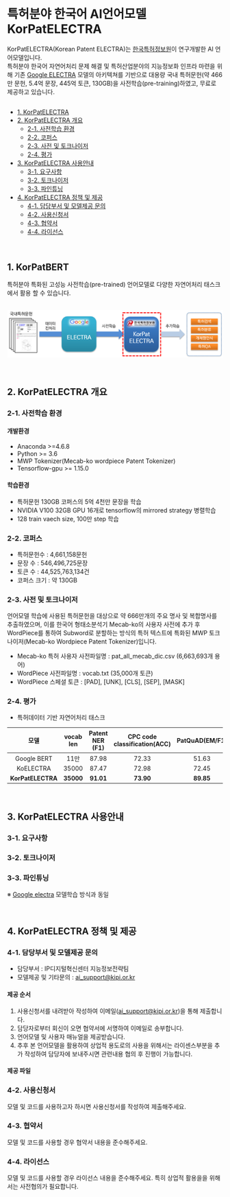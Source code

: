 # 특허분야 한국어 AI언어모델 KorPatELECTRA
KorPatELECTRA(Korean Patent ELECTRA)는 [한국특허정보원](https://www.kipi.or.kr)이 연구개발한 AI 언어모델입니다. 
<br>특허분야 한국어 자연어처리 문제 해결 및 특허산업분야의 지능정보화 인프라 마련을 위해 기존 [Google ELECTRA](https://github.com/google-research/electra) 모델의 아키텍쳐를 기반으로 대용량 국내 특허문헌(약 466만 문헌, 5.4억 문장, 445억 토큰, 130GB)을 사전학습(pre-training)하였고, 무료로 제공하고 있습니다.

## 
- [1. KorPatELECTRA](#1-korpatelectra)
- [2. KorPatELECTRA 개요](#2-korpatelectra-개요)
  - [2-1. 사전학습 환경](#2-1-사전학습-환경)
  - [2-2. 코퍼스](#2-2-코퍼스)
  - [2-3. 사전 및 토크나이저](#2-3-사전-및-토크나이저)
  - [2-4. 평가](#2-4-평가)
- [3. KorPatELECTRA 사용안내](#3-korpatelectra-사용안내)
  - [3-1. 요구사항](#3-1-요구사항)
  - [3-2. 토크나이저](#3-2-토크나이저)
  - [3-3. 파인튜닝](#3-3-파인튜닝)
- [4. KorPatELECTRA 정책 및 제공](#4-korpatelctra-정책-및-제공)
  - [4-1. 담당부서 및 모델제공 문의](#4-1-담당부서-및-모델제공-문의)
  - [4-2. 사용신청서](#4-2-사용신청서)
  - [4-3. 협약서](#4-3-협약서)
  - [4-4. 라이선스](#4-4-라이선스)
 
&nbsp;
## 1. KorPatBERT
특허분야 특화된 고성능 사전학습(pre-trained) 언어모델로 다양한 자연어처리 태스크에서 활용 할 수 있습니다.

&nbsp;
![KorPatELECTRA](./imgs/korpatelectra.png)

&nbsp;
## 2. KorPatELECTRA 개요
### 2-1. 사전학습 환경
#### 개발환경
- Anaconda >=4.6.8
- Python >= 3.6
- MWP Tokenizer(Mecab-ko wordpiece Patent Tokenizer)
- Tensorflow-gpu >= 1.15.0

#### 학습환경
- 특허문헌 130GB 코퍼스의 5억 4천만 문장을 학습
- NVIDIA V100 32GB GPU 16개로 tensorflow의 mirrored strategy 병렬학습
- 128 train vaech size, 100만 step 학습

### 2-2. 코퍼스
- 특허문헌수 : 4,661,158문헌
- 문장 수 : 546,496,725문장
- 토큰 수 : 44,525,763,134건
- 코퍼스 크기 : 약 130GB

### 2-3. 사전 및 토크나이저
언어모델 학습에 사용된 특허문헌을 대상으로 약 666만개의 주요 명사 및 복합명사를 추출하였으며, 이를 한국어 형태소분석기 Mecab-ko의 사용자 사전에 추가 후 WordPiece를 통하여 Subword로 분할하는 방식의 특허 텍스트에 특화된 MWP 토크나이저(Mecab-ko Wordpiece Patent Tokenizer)입니다.
- Mecab-ko 특허 사용자 사전파일명 : pat_all_mecab_dic.csv (6,663,693개 용어)
- WordPiece 사전파일명 : vocab.txt  (35,000개 토큰)
- WordPiece 스페셜 토큰 : [PAD], [UNK], [CLS], [SEP], [MASK]


### 2-4. 평가
- 특허데이터 기반 자연어처리 태스크

|<center>모델</center>|<center>vocab len</center>|<center>Patent NER</br>(F1)</center>|<center>CPC code classification(ACC)</center>|<center>PatQuAD(EM/F1)</center>|
|:--:|:--:|:--:|:--:|:--:|
|Google BERT|11만|87.98|72.33|51.63|81.36|
|KoELECTRA|35000|87.47|72.98|72.45|88.09
|<b>KorPatELECTRA</b>|<b>35000</b>|<b>91.01</b>|<b>73.90</b>|<b>89.85</b>|


&nbsp;
## 3. KorPatELECTRA 사용안내
### 3-1. 요구사항

### 3-2. 토크나이저

	
### 3-3. 파인튜닝
※ [Google electra](https://github.com/google-research/electra) 모델학습 방식과 동일

&nbsp;
## 4. KorPatELECTRA 정책 및 제공
### 4-1. 담당부서 및 모델제공 문의
- 담당부서 : IP디지털혁신센터 지능정보전략팀
- 모델제공 및 기타문의 : ai_support@kipi.or.kr

#### 제공 순서
1. 사용신청서를 내려받아 작성하여 이메일(ai_support@kipi.or.kr)을 통해 제출합니다.
2. 담당자로부터 회신이 오면 협약서에 서명하여 이메일로 송부합니다.
3. 언어모델 및 사용자 매뉴얼을 제공받습니다.
4. 추후 본 언어모델을 활용하여 상업적 용도로의 사용을 위해서는 라이센스부분을 추가 작성하여 담당자에 보내주시면 관련내용 협의 후 진행이 가능합니다.
   
####  제공 파일
### 4-2. 사용신청서
모델 및 코드를 사용하고자 하시면 사용신청서를 작성하여 제출해주세요.


### 4-3. 협약서
모델 및 코드를 사용할 경우 협약서 내용을 준수해주세요.


### 4-4. 라이선스
모델 및 코드를 사용할 경우 라이선스 내용을 준수해주세요. 특히 상업적 활용을을 위해서는 사전협의가 필요합니다.

